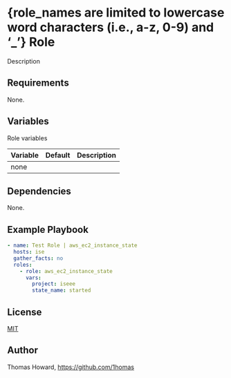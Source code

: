 # {role_names are limited to lowercase word characters (i.e., a-z, 0-9) and ‘_’} Role

Description


## Requirements

None.

## Variables

Role variables

| Variable | Default | Description |
| -------- | ------- | ----------- |
| none     |         |             |

## Dependencies

None.

## Example Playbook

```yaml
- name: Test Role | aws_ec2_instance_state
  hosts: ise
  gather_facts: no
  roles:
    - role: aws_ec2_instance_state
      vars:
        project: iseee
        state_name: started
```

## License

[MIT](https://mit-license.org/)

## Author

Thomas Howard, <https://github.com/1homas>
